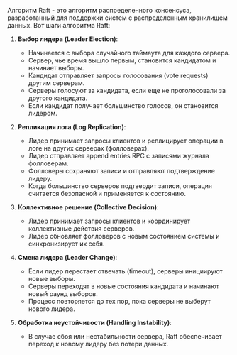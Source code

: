 Алгоритм Raft - это алгоритм распределенного консенсуса, разработанный для поддержки систем с распределенным хранилищем данных. Вот шаги алгоритма Raft:

1. **Выбор лидера (Leader Election)**:
    
    - Начинается с выбора случайного таймаута для каждого сервера.
    - Сервер, чье время вышло первым, становится кандидатом и начинает выборы.
    - Кандидат отправляет запросы голосования (vote requests) другим серверам.
    - Серверы голосуют за кандидата, если еще не проголосовали за другого кандидата.
    - Если кандидат получает большинство голосов, он становится лидером.
2. **Репликация лога (Log Replication)**:
    
    - Лидер принимает запросы клиентов и реплицирует операции в логе на других серверах (фолловерах).
    - Лидер отправляет append entries RPC с записями журнала фолловерам.
    - Фолловеры сохраняют запиcи и отправляют подтверждение лидеру.
    - Когда большинство серверов подтвердит записи, операция считается безопасной и применяется к состоянию.
3. **Коллективное решение (Collective Decision)**:
    
    - Лидер принимает запросы клиентов и координирует коллективные действия серверов.
    - Лидер обновляет фолловеров с новым состоянием системы и синхронизирует их себя.
4. **Смена лидера (Leader Change)**:
    
    - Если лидер перестает отвечать (timeout), серверы инициируют новые выборы.
    - Серверы переходят в новые состояния кандидата и начинают новый раунд выборов.
    - Процесс повторяется до тех пор, пока серверы не выберут нового лидера.
5. **Обработка неустойчивости (Handling Instability)**:
    
    - В случае сбоя или нестабильности сервера, Raft обеспечивает переход к новому лидеру без потери данных.
